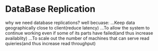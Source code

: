# DataBase Replication

why we need database replications? well becuase:
...Keep data geographically close to client(reduce latency)
...To allow the system to continue working even if some of its parts have failed(and thus increase availablity)
...To scale out the number of machines that can serve read quieries(and thus increase read throughput)
